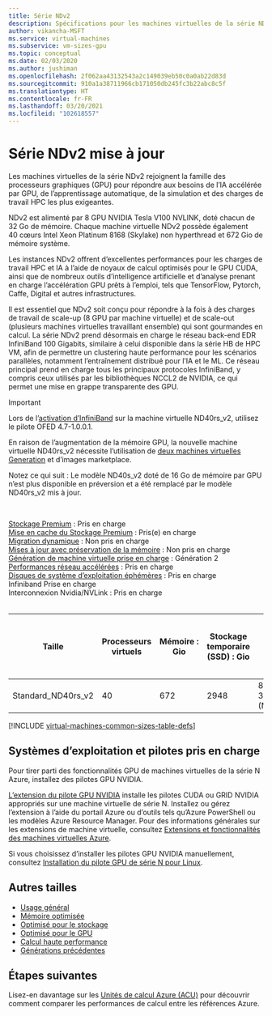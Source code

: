 ```yaml
---
title: Série NDv2
description: Spécifications pour les machines virtuelles de la série NDv2.
author: vikancha-MSFT
ms.service: virtual-machines
ms.subservice: vm-sizes-gpu
ms.topic: conceptual
ms.date: 02/03/2020
ms.author: jushiman
ms.openlocfilehash: 2f062aa43132543a2c149039eb50c0a0ab22d83d
ms.sourcegitcommit: 910a1a38711966cb171050db245fc3b22abc8c5f
ms.translationtype: HT
ms.contentlocale: fr-FR
ms.lasthandoff: 03/20/2021
ms.locfileid: "102618557"
---
```

# <a name="updated-ndv2-series"></a>Série NDv2 mise à jour

Les machines virtuelles de la série NDv2 rejoignent la famille des processeurs graphiques (GPU) pour répondre aux besoins de l’IA accélérée par GPU, de l’apprentissage automatique, de la simulation et des charges de travail HPC les plus exigeantes.

NDv2 est alimenté par 8 GPU NVIDIA Tesla V100 NVLINK, doté chacun de 32 Go de mémoire. Chaque machine virtuelle NDv2 possède également 40 cœurs Intel Xeon Platinum 8168 (Skylake) non hyperthread et 672 Gio de mémoire système.

Les instances NDv2 offrent d’excellentes performances pour les charges de travail HPC et IA à l’aide de noyaux de calcul optimisés pour le GPU CUDA, ainsi que de nombreux outils d’intelligence artificielle et d’analyse prenant en charge l’accélération GPU prêts à l’emploi, tels que TensorFlow, Pytorch, Caffe, Digital et autres infrastructures.

Il est essentiel que NDv2 soit conçu pour répondre à la fois à des charges de travail de scale-up (8 GPU par machine virtuelle) et de scale-out (plusieurs machines virtuelles travaillant ensemble) qui sont gourmandes en calcul. La série NDv2 prend désormais en charge le réseau back-end EDR InfiniBand 100 Gigabits, similaire à celui disponible dans la série HB de HPC VM, afin de permettre un clustering haute performance pour les scénarios parallèles, notamment l’entraînement distribué pour l’IA et le ML. Ce réseau principal prend en charge tous les principaux protocoles InfiniBand, y compris ceux utilisés par les bibliothèques NCCL2 de NVIDIA, ce qui permet une mise en grappe transparente des GPU.

> [!IMPORTANT]
> Lors de l’[activation d’InfiniBand](./workloads/hpc/enable-infiniband.md) sur la machine virtuelle ND40rs_v2, utilisez le pilote OFED 4.7-1.0.0.1.
>
> En raison de l’augmentation de la mémoire GPU, la nouvelle machine virtuelle ND40rs_v2 nécessite l’utilisation de [deux machines virtuelles Generation](./generation-2.md) et d’images marketplace. 
>
> Notez ce qui suit : Le modèle ND40s_v2 doté de 16 Go de mémoire par GPU n’est plus disponible en préversion et a été remplacé par le modèle ND40rs_v2 mis à jour.

<br>

[Stockage Premium](premium-storage-performance.md) : Pris en charge<br>
[Mise en cache du Stockage Premium](premium-storage-performance.md) : Pris(e) en charge<br>
[Migration dynamique](maintenance-and-updates.md) : Non pris en charge<br>
[Mises à jour avec préservation de la mémoire](maintenance-and-updates.md) : Non pris en charge<br>
[Génération de machine virtuelle prise en charge](generation-2.md) : Génération 2<br>
[Performances réseau accélérées](../virtual-network/create-vm-accelerated-networking-cli.md) : Pris en charge<br>
[Disques de système d’exploitation éphémères](ephemeral-os-disks.md) : Pris en charge <br>
Infiniband Prise en charge<br>
Interconnexion Nvidia/NVLink : Pris en charge<br>
<br>

| Taille | Processeurs virtuels | Mémoire : Gio | Stockage temporaire (SSD) : Gio | GPU | Mémoire GPU : Gio | Disques de données max. | Débit du disque non mis en cache max. : IOPS / MBps | Bande passante réseau maximale | Nombre max de cartes réseau |
|---|---|---|---|---|---|---|---|---|---|
| Standard_ND40rs_v2 | 40 | 672 | 2948 | 8 V100 32 Go (NVLink) | 32 | 32 | 80000/800 | 24 000 Mbits/s | 8 |

[!INCLUDE [virtual-machines-common-sizes-table-defs](../../includes/virtual-machines-common-sizes-table-defs.md)]

## <a name="supported-operating-systems-and-drivers"></a>Systèmes d’exploitation et pilotes pris en charge

Pour tirer parti des fonctionnalités GPU de machines virtuelles de la série N Azure, installez des pilotes GPU NVIDIA.

[L’extension du pilote GPU NVIDIA](./extensions/hpccompute-gpu-linux.md) installe les pilotes CUDA ou GRID NVIDIA appropriés sur une machine virtuelle de série N. Installez ou gérez l’extension à l’aide du portail Azure ou d’outils tels qu’Azure PowerShell ou les modèles Azure Resource Manager. Pour des informations générales sur les extensions de machine virtuelle, consultez [Extensions et fonctionnalités des machines virtuelles Azure](./extensions/overview.md).

Si vous choisissez d’installer les pilotes GPU NVIDIA manuellement, consultez [Installation du pilote GPU de série N pour Linux](./linux/n-series-driver-setup.md).

## <a name="other-sizes"></a>Autres tailles

- [Usage général](sizes-general.md)
- [Mémoire optimisée](sizes-memory.md)
- [Optimisé pour le stockage](sizes-storage.md)
- [Optimisé pour le GPU](sizes-gpu.md)
- [Calcul haute performance](sizes-hpc.md)
- [Générations précédentes](sizes-previous-gen.md)

## <a name="next-steps"></a>Étapes suivantes

Lisez-en davantage sur les [Unités de calcul Azure (ACU)](acu.md) pour découvrir comment comparer les performances de calcul entre les références Azure.
